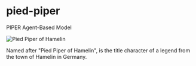 # pied-piper
PIPER Agent-Based Model


![Pied Piper of Hamelin](https://upload.wikimedia.org/wikipedia/commons/thumb/d/d9/Pied_Piper2.jpg/593px-Pied_Piper2.jpg)

Named after "Pied Piper of Hamelin", is the title character of a legend from the town of Hamelin in Germany.
